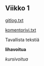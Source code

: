 ## Viikko 1

[gitlog.txt](/viikko1/gitlog.txt)

[komentorivi.txt](/viikko1/komentorivi.txt)

Tavallista tekstiä

**lihavoitua**

*kursivoitua*
